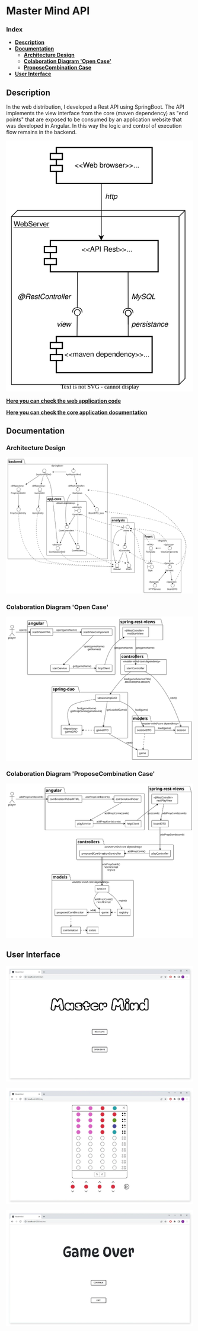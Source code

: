 # Master Mind API

### Index
- **[Description](#description)**
- **[Documentation](#documentation)**
    - **[Architecture Design](#architecture-design)**
    - **[Colaboration Diagram 'Open Case'](#colaboration-diagram-open-case)**
    - **[ProposeCombination Case](#colaboration-diagram-proposecombination-case)**
- **[User Interface](#user-interface)**

## Description
In the web distribution, I developed a Rest API using SpringBoot. The API implements the view interface from the core (maven dependency) as "end points" that are exposed to be consumed by an application website that was developed in Angular. In this way the logic and control of execution flow remains in the backend.

![MovilClient diagram](docs/master_mind_web_client.svg)

**[Here you can check the web application code](https://github.com/PacoMorando/master-mind-web)**

**[Here you can check the core application documentation](https://github.com/PacoMorando/master-mind-core)**


## Documentation

### Architecture Design
![Architecture Design](docs/architecture_desing/analysis-architecture.svg)

### Colaboration Diagram 'Open Case'
![Architecture Design](docs/colaboration_open/colaboration-open.svg)

### Colaboration Diagram 'ProposeCombination Case'
![Architecture Design](docs/colaboration_propose_combination/colaboration-propose-combination.svg)

## User Interface

![app screenshot](docs/mm_ss_web1.webp)

![app screenshot](docs/mm_ss_web2.webp)

![app screenshot](docs/mm_ss_web3.webp)